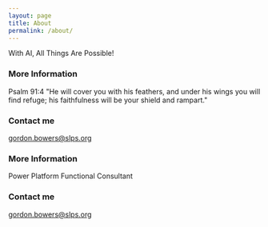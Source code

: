 ```yaml
---
layout: page
title: About
permalink: /about/
---
```


With AI, All Things Are Possible!

### More Information

Psalm 91:4 "He will cover you with his feathers, and under his wings you will find refuge; his faithfulness will be your shield and rampart."

### Contact me

[gordon.bowers@slps.org](mailto:gordon.bowers@slps.org)
### More Information

Power Platform Functional Consultant

### Contact me

[gordon.bowers@slps.org](mailto:gordon.bowers@slps.org)
